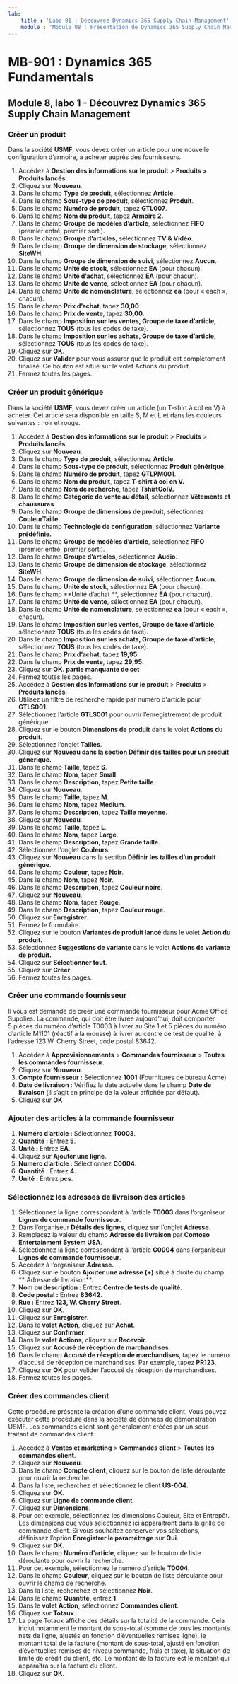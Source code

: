```yaml
---
lab:
    title : 'Labo 01 : Découvrez Dynamics 365 Supply Chain Management'
    module : 'Module 08 : Présentation de Dynamics 365 Supply Chain Management'
---
```


# MB-901 : Dynamics 365 Fundamentals 
## Module 8, labo 1 - Découvrez Dynamics 365 Supply Chain Management

### Créer un produit

Dans la société **USMF**, vous devez créer un article pour une nouvelle configuration d’armoire, à acheter auprès des fournisseurs. 

1. Accédez à **Gestion des informations sur le produit** > **Produits > Produits lancés**.
1. Cliquez sur **Nouveau**. 
1. Dans le champ **Type de produit**, sélectionnez **Article**.
1. Dans le champ **Sous-type de produit**, sélectionnez **Produit**.
1. Dans le champ **Numéro de produit**, tapez **GTL007**.
1. Dans le champ **Nom du produit**, tapez **Armoire 2.**
1. Dans le champ **Groupe de modèles d’article**, sélectionnez **FIFO** (premier entré, premier sorti).
1. Dans le champ **Groupe d’articles**, sélectionnez **TV & Vidéo**.
1. Dans le champ **Groupe de dimension de stockage**, sélectionnez **SiteWH**.
1. Dans le champ **Groupe de dimension de suivi**, sélectionnez **Aucun**.
1. Dans le champ **Unité de stock**, sélectionnez **EA** (pour chacun).
1. Dans le champ **Unité d’achat**, sélectionnez **EA** (pour chacun).
1. Dans le champ **Unité de vente**, sélectionnez **EA** (pour chacun).
1. Dans le champ **Unité de nomenclature**, sélectionnez **ea** (pour « each », chacun).
1. Dans le champ **Prix d’achat**, tapez **30,00**.
1. Dans le champ **Prix de vente**, tapez **30,00**.
1. Dans le champ **Imposition sur les ventes, Groupe de taxe d’article**, sélectionnez **TOUS** (tous les codes de taxe).
1. Dans le champ **Imposition sur les achats, Groupe de taxe d’article**, sélectionnez **TOUS** (tous les codes de taxe).
1. Cliquez sur **OK**.
1. Cliquez sur **Valider** pour vous assurer que le produit est complètement finalisé. Ce bouton est situé sur le volet Actions du produit.
1. Fermez toutes les pages. 

### Créer un produit générique

Dans la société **USMF**, vous devez créer un article (un T-shirt à col en V) à acheter.  Cet article sera disponible en taille S, M et L et dans les couleurs suivantes : noir et rouge.

1. Accédez à **Gestion des informations sur le produit** > **Produits** > **Produits lancés**.
1. Cliquez sur **Nouveau**.
1. Dans le champ **Type de produit**, sélectionnez **Article**.
1. Dans le champ **Sous-type de produit**, sélectionnez **Produit générique**.
1. Dans le champ **Numéro de produit**, tapez **GTLPM001**.
1. Dans le champ **Nom du produit**, tapez **T-shirt à col en V.**
1. Dans le champ **Nom de recherche**, tapez **TshirtColV.**
1. Dans le champ **Catégorie de vente au détail**, sélectionnez **Vêtements et chaussures**.      
1. Dans le champ **Groupe de dimensions de produit**, sélectionnez **CouleurTaille.**
1. Dans le champ **Technologie de configuration**, sélectionnez **Variante prédéfinie.**
1. Dans le champ **Groupe de modèles d’article**, sélectionnez **FIFO** (premier entré, premier sorti).
1. Dans le champ **Groupe d’articles**, sélectionnez **Audio**. 
1. Dans le champ **Groupe de dimension de stockage**, sélectionnez **SiteWH**.
1. Dans le champ **Groupe de dimension de suivi**, sélectionnez **Aucun**.
1. Dans le champ **Unité de stock**, sélectionnez **EA** (pour chacun).
1. Dans le champ **Unité d’achat **, sélectionnez **EA** (pour chacun).
1. Dans le champ **Unité de vente**, sélectionnez **EA** (pour chacun).
1. Dans le champ **Unité de nomenclature**, sélectionnez **ea** (pour « each », chacun).
1. Dans le champ **Imposition sur les ventes, Groupe de taxe d’article**, sélectionnez **TOUS** (tous les codes de taxe).
1. Dans le champ **Imposition sur les achats, Groupe de taxe d’article**, sélectionnez **TOUS** (tous les codes de taxe).
1. Dans le champ **Prix d’achat**, tapez **19,95**.
1. Dans le champ **Prix de vente**, tapez **29,95**.
1. Cliquez sur **OK**. **partie manquante de cet**
1. Fermez toutes les pages.
1. Accédez à **Gestion des informations sur le produit** > **Produits** > **Produits lancés**.
1. Utilisez un filtre de recherche rapide par numéro d'article pour **GTLS001**.
1. Sélectionnez l’article **GTLS001** pour ouvrir l’enregistrement de produit générique.
1. Cliquez sur le bouton **Dimensions de produit** dans le volet **Actions du produit**.
1. Sélectionnez l’onglet **Tailles**.
1. Cliquez sur **Nouveau dans la section Définir des tailles pour un produit générique.**
1. Dans le champ **Taille**, tapez **S**.
1. Dans le champ **Nom**, tapez **Small**.
1. Dans le champ **Description**, tapez **Petite taille**.
1. Cliquez sur **Nouveau**.
1. Dans le champ **Taille**, tapez **M**.
1. Dans le champ **Nom**, tapez **Medium**.
1. Dans le champ **Description**, tapez **Taille moyenne**.
1. Cliquez sur **Nouveau**.
1. Dans le champ **Taille**, tapez **L**.
1. Dans le champ **Nom**, tapez **Large**.
1. Dans le champ **Description**, tapez **Grande taille**.
1. Sélectionnez l’onglet **Couleurs**.
1. Cliquez sur **Nouveau** dans la section **Définir les tailles d’un produit générique**.
1. Dans le champ **Couleur**, tapez **Noir**.
1. Dans le champ **Nom**, tapez **Noir**.
1. Dans le champ **Description**, tapez **Couleur noire**.
1. Cliquez sur **Nouveau**.
1. Dans le champ **Nom**, tapez **Rouge**.
1. Dans le champ **Description**, tapez **Couleur rouge**.
1. Cliquez sur **Enregistrer**.
1. Fermez le formulaire.
1. Cliquez sur le bouton **Variantes de produit lancé** dans le volet **Action du produit.**
1. Sélectionnez **Suggestions de variante** dans le volet **Actions de variante de produit.**
1. Cliquez sur **Sélectionner tout**.
1. Cliquez sur **Créer**.
1. Fermez toutes les pages.  

### Créer une commande fournisseur

Il vous est demandé de créer une commande fournisseur pour Acme Office Supplies. La commande, qui doit être livrée aujourd’hui, doit comporter 5 pièces du numéro d’article T0003 à livrer au Site 1 et 5 pièces du numéro d’article M1101 (réactif à la mousse) à livrer au centre de test de qualité, à l’adresse 123 W. Cherry Street, code postal 83642.

1. Accédez à **Approvisionnements** > **Commandes fournisseur** > **Toutes les commandes fournisseur**.
1. Cliquez sur **Nouveau**.
1. **Compte fournisseur :** Sélectionnez **1001** (Fournitures de bureau Acme)
1. **Date de livraison :** Vérifiez la date actuelle dans le champ **Date de livraison** (il s’agit en principe de la valeur affichée par défaut).
1. Cliquez sur **OK**

### Ajouter des articles à la commande fournisseur

1. **Numéro d’article :** Sélectionnez **T0003**.
1. **Quantité :** Entrez **5**.
1. **Unité :** Entrez **EA**.
1. Cliquez sur **Ajouter une ligne**.
1. **Numéro d’article :** Sélectionnez **C0004**.
1. **Quantité :** Entrez **4**.
1. **Unité :** Entrez **pcs**.

### Sélectionnez les adresses de livraison des articles

1. Sélectionnez la ligne correspondant à l’article **T0003** dans l’organiseur **Lignes de commande fournisseur**.
1. Dans l’organiseur **Détails des lignes**, cliquez sur l’onglet **Adresse**.
1. Remplacez la valeur du champ **Adresse de livraison** par **Contoso Entertainment System USA**.
1. Sélectionnez la ligne correspondant à l’article **C0004** dans l’organiseur **Lignes de commande fournisseur**.
1. Accédez à l’organiseur **Adresse.**  
1. Cliquez sur le bouton **Ajouter une adresse** **(+)** situé à droite du champ ** Adresse de livraison**.
1. **Nom ou description :** Entrez **Centre de tests de qualité**.
1. **Code postal :** Entrez **83642**.
1. **Rue :** Entrez **123, W. Cherry Street**.
1. Cliquez sur **OK**.
1. Cliquez sur **Enregistrer**.
1. Dans le **volet Action**, cliquez sur **Achat**.  
1. Cliquez sur **Confirmer**.
1. Dans le **volet Actions**, cliquez sur **Recevoir**.
1. Cliquez sur **Accusé de réception de marchandises**.
1. Dans le champ **Accusé de réception de marchandises**, tapez le numéro d’accusé de réception de marchandises. Par exemple, tapez **PR123**.
1. Cliquez sur **OK** pour valider l’accusé de réception de marchandises.  
1. Fermez toutes les pages.  

### Créer des commandes client

Cette procédure présente la création d’une commande client. Vous pouvez exécuter cette procédure dans la société de données de démonstration USMF. Les commandes client sont généralement créées par un sous-traitant de commandes client.

1. Accédez à **Ventes et marketing** > **Commandes client** > **Toutes les commandes client**.
1. Cliquez sur **Nouveau**.
1. Dans le champ **Compte client**, cliquez sur le bouton de liste déroulante pour ouvrir la recherche.
1. Dans la liste, recherchez et sélectionnez le client **US-004**.
1. Cliquez sur **OK**.
1. Cliquez sur **Ligne de commande client**.
1. Cliquez sur **Dimensions**.
1. Pour cet exemple, sélectionnez les dimensions Couleur, Site et Entrepôt. Les dimensions que vous sélectionnez ici apparaîtront dans la grille de commande client. Si vous souhaitez conserver vos sélections, définissez l’option **Enregistrer le paramétrage** sur **Oui**.
1. Cliquez sur **OK**.
1. Dans le champ **Numéro d’article**, cliquez sur le bouton de liste déroulante pour ouvrir la recherche.
1. Pour cet exemple, sélectionnez le numéro d’article **T0004**.
1. Dans le champ **Couleur**, cliquez sur le bouton de liste déroulante pour ouvrir le champ de recherche.
1. Dans la liste, recherchez et sélectionnez **Noir**.
1. Dans le champ **Quantité**, entrez **1**.
1. Dans le **volet Action**, sélectionnez **Commandes client**.
1. Cliquez sur **Totaux**.
1. La page Totaux affiche des détails sur la totalité de la commande. Cela inclut notamment le montant du sous-total (somme de tous les montants nets de ligne, ajustés en fonction d’éventuelles remises ligne), le montant total de la facture (montant de sous-total, ajusté en fonction d’éventuelles remises de niveau commande, frais et taxe), la situation de limite de crédit du client, etc. Le montant de la facture est le montant qui apparaîtra sur la facture du client.
1. Cliquez sur **OK**.  
